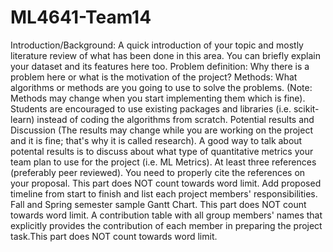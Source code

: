 # ML4641-Team14
Introduction/Background: A quick introduction of your topic and mostly literature review of what has been done in this area. You can briefly explain your dataset and its features here too.
Problem definition: Why there is a problem here or what is the motivation of the project?
Methods: What algorithms or methods are you going to use to solve the problems. (Note: Methods may change when you start implementing them which is fine). Students are encouraged to use existing packages and libraries (i.e. scikit-learn) instead of coding the algorithms from scratch.
Potential results and Discussion (The results may change while you are working on the project and it is fine; that's why it is called research). A good way to talk about potental results is to discuss about what type of quantitative metrics your team plan to use for the project (i.e. ML Metrics).
At least three references (preferably peer reviewed). You need to properly cite the references on your proposal. This part does NOT count towards word limit.
Add proposed timeline from start to finish and list each project members' responsibilities. Fall and Spring semester sample Gantt Chart. This part does NOT count towards word limit.
A contribution table with all group members' names that explicitly provides the contribution of each member in preparing the project task.This part does NOT count towards word limit.
